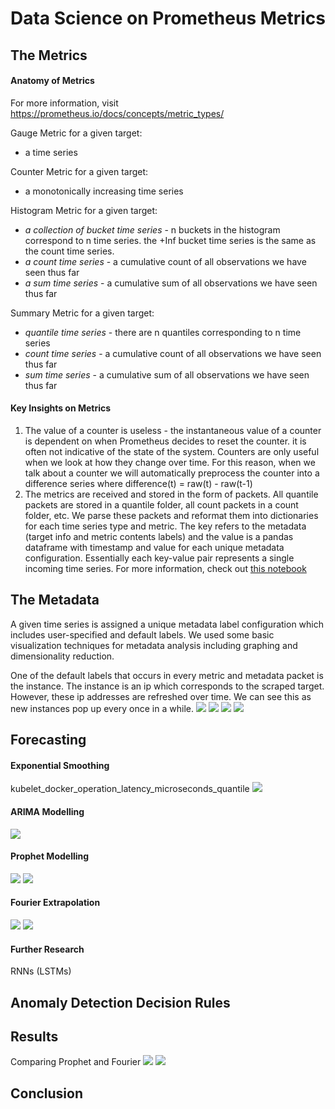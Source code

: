 # Data Science on Prometheus Metrics
## **The Metrics**
#### Anatomy of Metrics
For more information, visit https://prometheus.io/docs/concepts/metric_types/

Gauge Metric for a given target:
  * a time series

Counter Metric for a given target:
* a monotonically increasing time series

Histogram Metric for a given target:
* *a collection of bucket time series* -  n buckets in the histogram correspond to n time series. the +Inf bucket time series is the same as the count time series.
* *a count time series* -
a cumulative count of all observations we have seen thus far
* *a sum time series* - a cumulative sum of all observations we have seen thus far

Summary Metric for a given target:
* *quantile time series* - there are n quantiles corresponding to n time series
* *count time series* - a cumulative count of all observations we have seen thus far
* *sum time series* - a cumulative sum of all observations we have seen thus far

#### Key Insights on Metrics
1. The value of a counter is useless - the instantaneous value of a counter is dependent on when Prometheus decides to reset the counter. it is often not indicative of the state of the system. Counters are only useful when we look at how they change over time. For this reason, when we talk about a counter we will automatically preprocess the counter into a difference series where difference(t) = raw(t) - raw(t-1)
2. The metrics are received and stored in the form of packets. All quantile packets are stored in a quantile folder, all count packets in a count folder, etc. We parse these packets and reformat them into dictionaries for each time series type and metric. The key refers to the metadata (target info and metric contents labels) and the value is a pandas dataframe with timestamp and value for each unique metadata configuration. Essentially each key-value pair represents a single incoming time series. For more information, check out [this notebook]()

## **The Metadata**

A given time series is assigned a unique metadata label configuration which includes user-specified and default labels. We used some basic visualization techniques for metadata analysis including graphing and dimensionality reduction.

One of the default labels that occurs in every metric and metadata packet is the instance. The instance is an ip which corresponds to the scraped target. However, these ip addresses are refreshed over time. We can see this as new instances pop up every once in a while.
![](imgs/kubelet_docker_instance_label.png)
![](imgs/cloudprovider_aws_api_request_duration_seconds_instance_label.png)
![](imgs/kubelet_docker_op_type_label.png)
![](imgs/t-sne_embedding.png)
## **Forecasting**
#### Exponential Smoothing
kubelet_docker_operation_latency_microseconds_quantile
![](imgs/exp_smoothing.png)
#### ARIMA Modelling
![](imgs/arima.png)
#### Prophet Modelling
![](imgs/prophet.png)
![](imgs/prophet2.png)
#### Fourier Extrapolation
![](imgs/fourier.png)
![](imgs/fourier2.png)
#### Further Research
RNNs (LSTMs)

## **Anomaly Detection Decision Rules**

## **Results**
Comparing Prophet and Fourier
![](imgs/compare_prophet_fourier.png)
![](imgs/compare_prophet_fourier2.png)
## **Conclusion**
